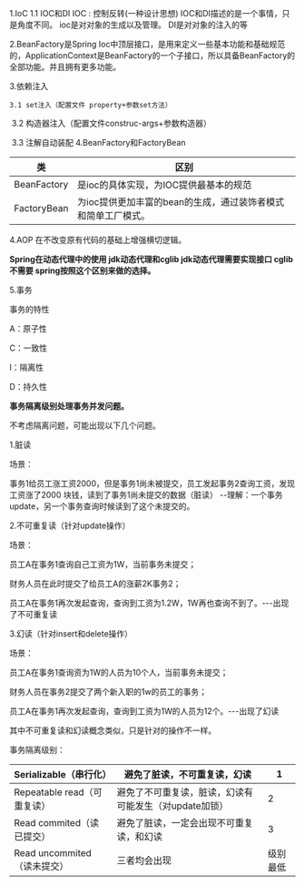 1.IoC
	1.1 IOC和DI
	  IOC : 控制反转(一种设计思想)
	    IOC和DI描述的是一个事情，只是角度不同。
		ioc是对对象的生成以及管理。
		DI是对对象的注入的等


2.BeanFactory是Spring Ioc中顶层接口，是用来定义一些基本功能和基础规范的，ApplicationContext是BeanFactory的一个子接口，所以具备BeanFactory的全部功能。并且拥有更多功能。



3.依赖注入

 	3.1 set注入（配置文件 property+参数set方法）

​	3.2 构造器注入（配置文件construc-args+参数构造器）

​	3.3  注解自动装配
4.BeanFactory和FactoryBean	

| 类          | 区别                                                         |
| ----------- | ------------------------------------------------------------ |
| BeanFactory | 是ioc的具体实现，为IOC提供最基本的规范                       |
| FactoryBean | 为ioc提供更加丰富的bean的生成，通过装饰者模式和简单工厂模式。 |

4.AOP 在不改变原有代码的基础上增强横切逻辑。

**Spring在动态代理中的使用  jdk动态代理和cglib   jdk动态代理需要实现接口 cglib不需要  spring按照这个区别来做的选择。**

5.事务

事务的特性

A：原子性

C：一致性

I：隔离性

D：持久性

**事务隔离级别处理事务并发问题。**

不考虑隔离问题，可能出现以下几个问题。

1.脏读

场景：

事务1给员⼯涨⼯资2000，但是事务1尚未被提交，员⼯发起事务2查询⼯资，发现⼯资涨了2000
块钱，读到了事务1尚未提交的数据（脏读）  --理解：一个事务update，另一个事务查询时候读到了这个未提交的。

2.不可重复读（针对update操作）

场景：

员工A在事务1查询自己工资为1W，当前事务未提交；

财务人员在此时提交了给员工A的涨薪2K事务2；

员工A在事务1再次发起查询，查询到工资为1.2W，1W再也查询不到了。---出现了不可重复读

3.幻读（针对insert和delete操作）

场景：

员工A在事务1查询资为1W的人员为10个人，当前事务未提交；

财务人员在事务2提交了两个新入职的1w的员工的事务；

员工A在事务1再次发起查询，查询到工资为1W的人员为12个。---出现了幻读



其中不可重复读和幻读概念类似，只是针对的操作不一样。

事务隔离级别：



| Serializable（串行化）      | 避免了脏读，不可重复读，幻读                           | 1        |
| --------------------------- | ------------------------------------------------------ | -------- |
| Repeatable read（可重复读） | 避免了不可重复读，脏读，幻读有可能发生（对update加锁） | 2        |
| Read commited（读已提交）   | 避免了脏读，一定会出现不可重复读，和幻读               | 3        |
| Read uncommited（读未提交） | 三者均会出现                                           | 级别最低 |

